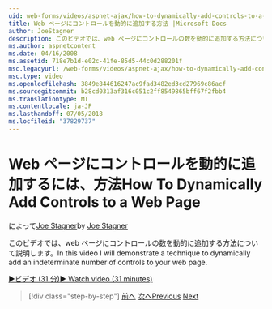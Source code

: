 ```yaml
---
uid: web-forms/videos/aspnet-ajax/how-to-dynamically-add-controls-to-a-web-page
title: Web ページにコントロールを動的に追加する方法 |Microsoft Docs
author: JoeStagner
description: このビデオでは、web ページにコントロールの数を動的に追加する方法について説明します。
ms.author: aspnetcontent
ms.date: 04/16/2008
ms.assetid: 718e7b1d-e02c-41fe-85d5-44c0d288201f
msc.legacyurl: /web-forms/videos/aspnet-ajax/how-to-dynamically-add-controls-to-a-web-page
msc.type: video
ms.openlocfilehash: 3849e844616247ac9fad3482ed3cd27969c86acf
ms.sourcegitcommit: b28cd0313af316c051c2ff8549865bff67f2fbb4
ms.translationtype: MT
ms.contentlocale: ja-JP
ms.lasthandoff: 07/05/2018
ms.locfileid: "37829737"
---
```

<a name="how-to-dynamically-add-controls-to-a-web-page"></a><span data-ttu-id="fd39f-103">Web ページにコントロールを動的に追加するには、方法</span><span class="sxs-lookup"><span data-stu-id="fd39f-103">How To Dynamically Add Controls to a Web Page</span></span>
====================
<span data-ttu-id="fd39f-104">によって[Joe Stagner](https://github.com/JoeStagner)</span><span class="sxs-lookup"><span data-stu-id="fd39f-104">by [Joe Stagner](https://github.com/JoeStagner)</span></span>

<span data-ttu-id="fd39f-105">このビデオでは、web ページにコントロールの数を動的に追加する方法について説明します。</span><span class="sxs-lookup"><span data-stu-id="fd39f-105">In this video I will demonstrate a technique to dynamically add an indeterminate number of controls to your web page.</span></span>

[<span data-ttu-id="fd39f-106">&#9654;ビデオ (31 分)</span><span class="sxs-lookup"><span data-stu-id="fd39f-106">&#9654; Watch video (31 minutes)</span></span>](https://channel9.msdn.com/Blogs/ASP-NET-Site-Videos/how-to-dynamically-add-controls-to-a-web-page)

> [!div class="step-by-step"]
> <span data-ttu-id="fd39f-107">[前へ](how-to-dynamically-change-css-using-the-aspnet-ajax-updatepanel.md)
> [次へ](set-up-your-development-environment-for-aspnet-35.md)</span><span class="sxs-lookup"><span data-stu-id="fd39f-107">[Previous](how-to-dynamically-change-css-using-the-aspnet-ajax-updatepanel.md)
[Next](set-up-your-development-environment-for-aspnet-35.md)</span></span>
